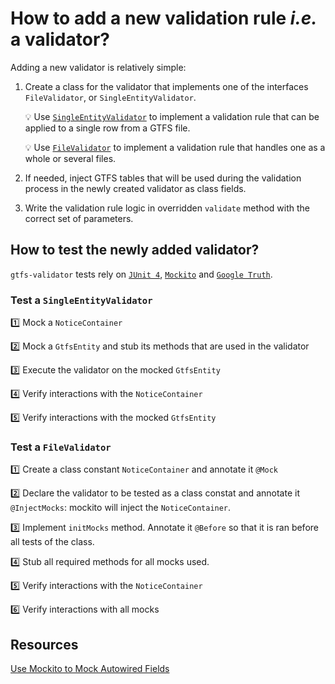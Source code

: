 # How to add a new validation rule _i.e._ a validator?

Adding a new validator is relatively simple:

1. Create a class for the validator that implements one of the interfaces `FileValidator`, or `SingleEntityValidator`.

   💡
   Use [`SingleEntityValidator`](../core/src/main/java/org/mobilitydata/gtfsvalidator/validator/SingleEntityValidator.java)
   to implement a validation rule that can be applied to a single row from a GTFS file.

   💡 Use [`FileValidator`](../core/src/main/java/org/mobilitydata/gtfsvalidator/validator/FileValidator.java) to
   implement a validation rule that handles one as a whole or several files.

1. If needed, inject GTFS tables that will be used during the validation process in the newly created validator as class
   fields.
1. Write the validation rule logic in overridden `validate` method with the correct set of parameters.

## How to test the newly added validator?

`gtfs-validator` tests rely on [`JUnit 4`](https://junit.org/junit4/), [`Mockito`](https://site.mockito.org/)
and [`Google Truth`](https://github.com/google/truth).

### Test a `SingleEntityValidator`

1️⃣ Mock a `NoticeContainer`

2️⃣ Mock a `GtfsEntity` and stub its methods that are used in the validator

3️⃣ Execute the validator on the mocked `GtfsEntity`

4️⃣ Verify interactions with the `NoticeContainer`

5️⃣ Verify interactions with the mocked `GtfsEntity`

### Test a `FileValidator`

1️⃣ Create a class constant `NoticeContainer` and annotate it `@Mock`

2️⃣ Declare the validator to be tested as a class constat and annotate it `@InjectMocks`: mockito will inject
the `NoticeContainer`.

3️⃣ Implement `initMocks`  method. Annotate it `@Before` so that it is ran before all tests of the class.

4️⃣ Stub all required methods for all mocks used.

5️⃣ Verify interactions with the `NoticeContainer`

6️⃣ Verify interactions with all mocks

## Resources

[Use Mockito to Mock Autowired Fields](https://dzone.com/articles/use-mockito-mock-autowired)
